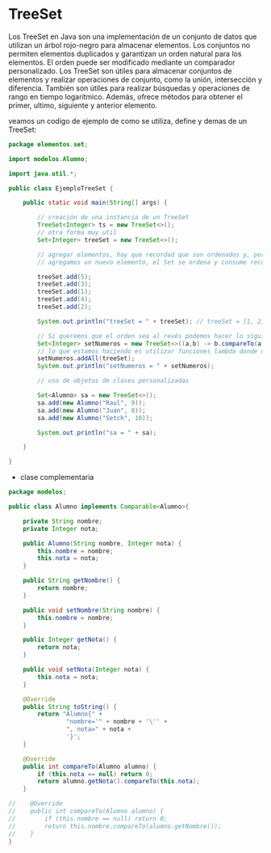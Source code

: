 # TreeSet 

Los TreeSet en Java son una implementación de un conjunto de datos que utilizan un árbol rojo-negro para almacenar elementos. Los conjuntos no permiten elementos duplicados y garantizan un orden natural para los elementos. El orden puede ser modificado mediante un comparador personalizado. Los TreeSet son útiles para almacenar conjuntos de elementos y realizar operaciones de conjunto, como la unión, intersección y diferencia. También son útiles para realizar búsquedas y operaciones de rango en tiempo logarítmico. Además, ofrece métodos para obtener el primer, ultimo, siguiente y anterior elemento.

veamos un codigo de ejemplo de como se utiliza, define y demas de un TreeSet:

```java
package elementos.set;

import modelos.Alumno;

import java.util.*;

public class EjemploTreeSet {

    public static void main(String[] args) {

        // creación de una instancia de un TreeSet
        TreeSet<Integer> ts = new TreeSet<>();
        // otra forma muy util
        Set<Integer> treeSet = new TreeSet<>();

        // agregar elementos, hay que recordad que son ordenados y, por lo tanto, cuando
        // agregamos un nuevo elemento, el Set se ordena y consume recursos

        treeSet.add(5);
        treeSet.add(3);
        treeSet.add(1);
        treeSet.add(4);
        treeSet.add(2);

        System.out.println("treeSet = " + treeSet); // treeSet = [1, 2, 3, 4, 5]

        // Si queremos que el orden sea al revés podemos hacer lo siguiente:
        Set<Integer> setNumeros = new TreeSet<>((a,b) -> b.compareTo(a));
        // lo que estamos haciendo es utilizar funciones lambda donde originalmente es a.compareTo(b)
        setNumeros.addAll(treeSet);
        System.out.println("setNumeros = " + setNumeros);

        // uso de objetos de clases personalizadas

        Set<Alumno> sa = new TreeSet<>();
        sa.add(new Alumno("Raul", 9));
        sa.add(new Alumno("Juan", 8));
        sa.add(new Alumno("Setch", 10));

        System.out.println("sa = " + sa);

    }

}
```

* clase complementaria

```java
package modelos;

public class Alumno implements Comparable<Alumno>{

    private String nombre;
    private Integer nota;

    public Alumno(String nombre, Integer nota) {
        this.nombre = nombre;
        this.nota = nota;
    }

    public String getNombre() {
        return nombre;
    }

    public void setNombre(String nombre) {
        this.nombre = nombre;
    }

    public Integer getNota() {
        return nota;
    }

    public void setNota(Integer nota) {
        this.nota = nota;
    }

    @Override
    public String toString() {
        return "Alumno{" +
                "nombre='" + nombre + '\'' +
                ", nota=" + nota +
                '}';
    }

    @Override
    public int compareTo(Alumno alumno) {
        if (this.nota == null) return 0;
        return alumno.getNota().compareTo(this.nota);
    }

//    @Override
//    public int compareTo(Alumno alumno) {
//        if (this.nombre == null) return 0;
//        return this.nombre.compareTo(alumno.getNombre());
//    }
}
```

